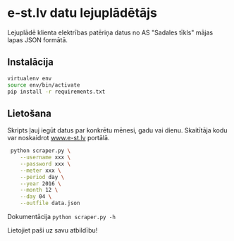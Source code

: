 # e-st.lv datu lejuplādētājs

Lejuplādē klienta elektrības patēriņa datus no AS "Sadales tīkls" mājas lapas 
JSON formātā.

## Instalācija

```bash
virtualenv env
source env/bin/activate
pip install -r requirements.txt
```

## Lietošana

Skripts ļauj iegūt datus par konkrētu mēnesi, gadu vai dienu. Skaitītāja kodu var noskaidrot www.e-st.lv portālā.

```bash
 python scraper.py \
    --username xxx \
    --password xxx \
    --meter xxx \
    --period day \
    --year 2016 \
    --month 12 \
    --day 04 \
    --outfile data.json
```

Dokumentācija `python scraper.py -h`

Lietojiet paši uz savu atbildību!
